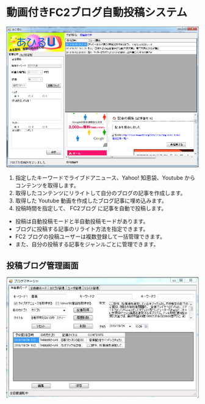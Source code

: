# 動画付きFC2ブログ自動投稿システム
![動画記事FC2投稿 あひるU](https://github.com/wmach/fc2post/blob/master/ahiru_u.png)

1. 指定したキーワードでライブドアニュース、Yahoo! 知恵袋、Youtube からコンテンツを取得します。
2. 取得したコンテンツにリライトして自分のブログの記事を作成します。
3. 取得した Youtube 動画を作成したブログ記事に埋め込みます。
4. 投稿時間を指定して、 FC2ブログ に記事を自動で投稿します。

- 投稿は自動投稿モードと半自動投稿モードがあります。
- ブログに投稿する記事のリライト方法を指定できます。
- FC2 ブログの投稿ユーザーは複数登録して一括管理できます。
- また、自分の投稿する記事をジャンルごとに管理できます。

## 投稿ブログ管理画面
![ブログマネージャー](https://github.com/wmach/fc2post/blob/master/blogmanager.png)

